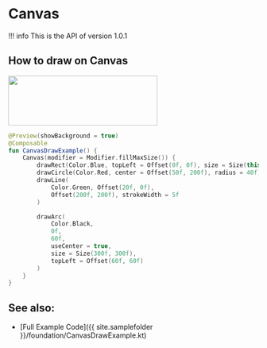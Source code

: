 # Canvas

!!! info
    This is the API of version 1.0.1

## How to draw on Canvas

<p align="left">
  <img src ="{{ site.images }}/foundation/canvas/CanvasDrawExample.png" height=100 width=300 />
</p>

```kotlin
@Preview(showBackground = true)
@Composable
fun CanvasDrawExample() {
    Canvas(modifier = Modifier.fillMaxSize()) {
        drawRect(Color.Blue, topLeft = Offset(0f, 0f), size = Size(this.size.width, 55f))
        drawCircle(Color.Red, center = Offset(50f, 200f), radius = 40f)
        drawLine(
            Color.Green, Offset(20f, 0f),
            Offset(200f, 200f), strokeWidth = 5f
        )

        drawArc(
            Color.Black,
            0f,
            60f,
            useCenter = true,
            size = Size(300f, 300f),
            topLeft = Offset(60f, 60f)
        )
    }
}
```

## See also:
* [Full Example Code]({{ site.samplefolder }}/foundation/CanvasDrawExample.kt)
